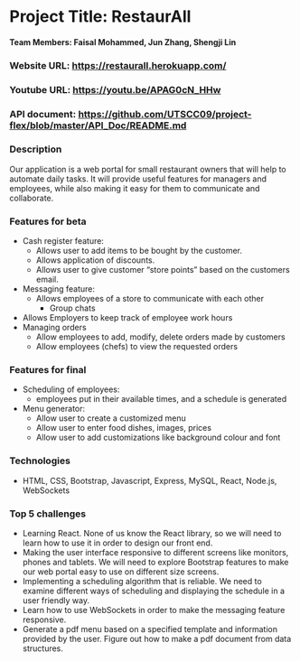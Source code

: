 # Project Title: RestaurAll
#### Team Members: Faisal Mohammed, Jun Zhang, Shengji Lin

### Website URL: https://restaurall.herokuapp.com/

### Youtube URL: https://youtu.be/APAG0cN_HHw

### API document: https://github.com/UTSCC09/project-flex/blob/master/API_Doc/README.md

### Description
Our application is a web portal for small restaurant owners that will help to automate daily tasks. It will provide useful features for managers and employees, while also making it easy for them to communicate and collaborate. 

### Features for beta
-  Cash register feature:
    - Allows user to add items to be bought by the customer. 
    - Allows application of discounts. 
    - Allows user to give customer “store points” based on the    customers email.
- Messaging feature:
    - Allows employees of a store to communicate with each other
        - Group chats
- Allows Employers to keep track of employee work hours
- Managing orders
    - Allow employees to add, modify, delete orders made by customers
    - Allow employees (chefs) to view the requested orders 

### Features for final
- Scheduling of employees:
    - employees put in their available times, and a schedule is generated
- Menu generator:
    - Allow user to create a customized menu
    - Allow user to enter food dishes, images, prices
    - Allow user to add customizations like background colour and font

### Technologies
- HTML, CSS, Bootstrap, Javascript, Express, MySQL, React, Node.js, WebSockets

### Top 5 challenges
- Learning React. None of us know the React library, so we will need to learn how to use it in order to design our front end. 
- Making the user interface responsive to different screens like monitors, phones and tablets. We will need to explore Bootstrap features to make our web portal easy to use on different size screens.
- Implementing a scheduling algorithm that is reliable. We need to examine different ways of scheduling and displaying the schedule in a user friendly way.
- Learn how to use WebSockets in order to make the messaging feature responsive.
- Generate a pdf menu based on a specified template and information provided by the user. Figure out how to make a pdf document from data structures.
